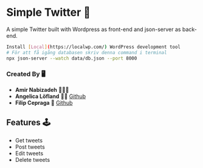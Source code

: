 # Simple Twitter 🦄

A simple Twitter built with Wordpress as front-end and json-server as back-end.

```bash
Install [Local](https://localwp.com/) WordPress development tool
# För att få igång databasen skriv denna command i terminal
npx json-server --watch data/db.json --port 8000
```

### Created By 🖥

- **Amir Nabizadeh** 🦸🏻‍♂️
- **Angelica Löfland** 👩‍🏫 [Github](https://github.com/AngelicaLof)
- **Filip Cepraga** 🥷 [Github](https://github.com/964Code)

## Features 🕹

- Get tweets
- Post tweets
- Edit tweets
- Delete tweets
